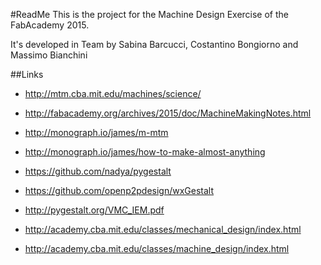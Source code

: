 #ReadMe
This is the project for the Machine Design Exercise of the FabAcademy 2015. 

It's developed in Team by Sabina Barcucci, Costantino Bongiorno and Massimo Bianchini


##Links
- http://mtm.cba.mit.edu/machines/science/
- http://fabacademy.org/archives/2015/doc/MachineMakingNotes.html
- http://monograph.io/james/m-mtm
- http://monograph.io/james/how-to-make-almost-anything

- https://github.com/nadya/pygestalt
- https://github.com/openp2pdesign/wxGestalt

- http://pygestalt.org/VMC_IEM.pdf

- http://academy.cba.mit.edu/classes/mechanical_design/index.html
- http://academy.cba.mit.edu/classes/machine_design/index.html